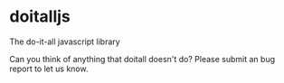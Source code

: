 # doitalljs
The do-it-all javascript library

Can you think of anything that doitall doesn't do? Please submit an bug report to let us know.
